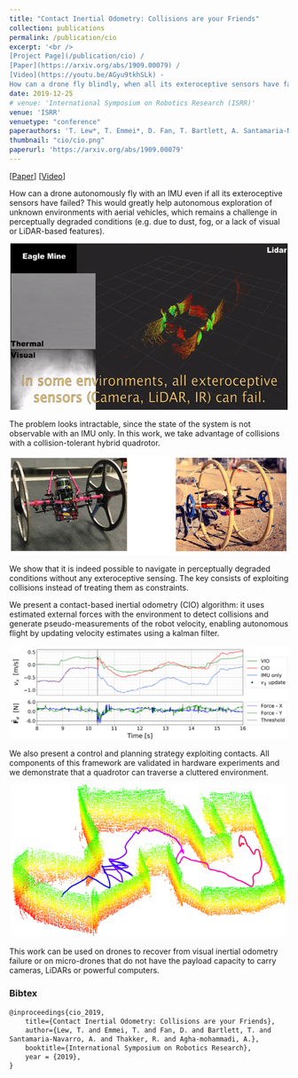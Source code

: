 ```yaml
---
title: "Contact Inertial Odometry: Collisions are your Friends"
collection: publications
permalink: /publication/cio
excerpt: '<br />
[Project Page](/publication/cio) / 
[Paper](https://arxiv.org/abs/1909.00079) / 
[Video](https://youtu.be/AGyu9tkhSLk) - 
How can a drone fly blindly, when all its exteroceptive sensors have failed?'
date: 2019-12-25
# venue: 'International Symposium on Robotics Research (ISRR)'
venue: 'ISRR'
venuetype: "conference"
paperauthors: 'T. Lew*, T. Emmei*, D. Fan, T. Bartlett, A. Santamaria-Navarro, R. Thakker, A. Agha-mohammadi'
thumbnail: "cio/cio.png"
paperurl: 'https://arxiv.org/abs/1909.00079'
---
```


[[Paper](https://arxiv.org/abs/1909.00079)] 
[[Video](https://youtu.be/AGyu9tkhSLk)] 

How can a drone autonomously fly with an IMU even if all its exteroceptive sensors have failed? This would greatly help autonomous exploration of unknown environments with aerial vehicles, which remains a challenge in perceptually degraded conditions (e.g. due to dust, fog, or a lack of visual or LiDAR-based features).

<p style="text-align:center;"><img src="/images/cio/cio_noisy.gif" width="500"></p>
<!-- ![CIO noisy](/images/cio/cio_noisy.gif) -->

The problem looks intractable, since the state of the system is not observable with an IMU only. In this work, we take advantage of collisions with a collision-tolerant hybrid quadrotor.

![CIO robots](/images/cio/cio2.png)

We show that it is indeed possible to navigate in perceptually degraded conditions without any exteroceptive sensing. The key consists of exploiting collisions instead of treating them as constraints.

We present a contact-based inertial odometry (CIO) algorithm: it uses estimated external forces with the environment to detect collisions and generate pseudo-measurements of the robot velocity, enabling autonomous flight by updating velocity estimates using a kalman filter. 

![CIO update](/images/cio/cio_update.png)

We also present a control and planning strategy exploiting contacts. All components of this framework are validated in hardware experiments and we demonstrate that a quadrotor can traverse a cluttered environment. 

<p style="text-align:center;"><img src="/images/cio/cio1.png" width="500"></p>

This work can be used on drones to recover from visual inertial odometry failure or on micro-drones that do not have the payload capacity to carry cameras, LiDARs or powerful computers. 

### Bibtex

	@inproceedings{cio_2019,
		title={Contact Inertial Odometry: Collisions are your Friends},
		author={Lew, T. and Emmei, T. and Fan, D. and Bartlett, T. and Santamaria-Navarro, A. and Thakker, R. and Agha-mohammadi, A.},
		booktitle={International Symposium on Robotics Research},
		year = {2019},
	}